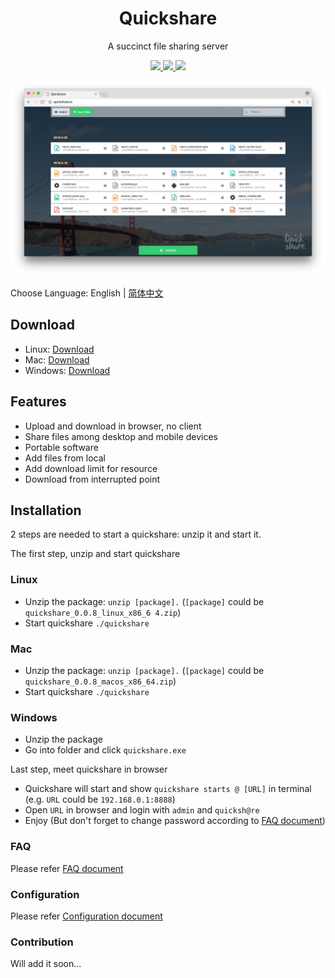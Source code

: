 <h1 align="center">
  Quickshare
</h1>
<p align="center">
  A succinct file sharing server
</p>
<p align="center">
  <a href="https://travis-ci.org/ihexxa/quickshare">
    <img src="https://travis-ci.org/ihexxa/quickshare.svg?branch=master" />
  </a>
  <a href="https://goreportcard.com/report/github.com/ihexxa/quickshare">
    <img src="https://goreportcard.com/badge/github.com/ihexxa/quickshare" />
  </a>
  <a href="https://gitter.im/quickshare/Lobby?utm_source=share-link&utm_medium=link&utm_campaign=share-link">
    <img src="https://badges.gitter.im/Join%20Chat.svg" />
  </a>
<p>

![Quickshare demo](./demo.jpg)

Choose Language: English | [简体中文](./docs/README_zh-cn.md)

## Download

* Linux: [Download](https://github.com/ihexxa/quickshare/releases/download/0.0.16/quickshare_0.0.16_linux_x86_64.zip)
* Mac: [Download](https://github.com/ihexxa/quickshare/releases/download/0.0.16/quickshare_0.0.16_macos_x86_64.zip)
* Windows: [Download](https://github.com/ihexxa/quickshare/releases/download/0.0.16/quickshare_0.0.16_windows_x86_64.zip)

## Features

* Upload and download in browser, no client
* Share files among desktop and mobile devices
* Portable software
* Add files from local
* Add download limit for resource
* Download from interrupted point

## Installation

2 steps are needed to start a quickshare: unzip it and start it.

The first step, unzip and start quickshare

### Linux

* Unzip the package: `unzip [package].` (`[package]` could be `quickshare_0.0.8_linux_x86_6 4.zip`)
* Start quickshare `./quickshare`

### Mac

* Unzip the package: `unzip [package].` (`[package]` could be `quickshare_0.0.8_macos_x86_64.zip`)
* Start quickshare `./quickshare`

### Windows

* Unzip the package
* Go into folder and click `quickshare.exe`

Last step, meet quickshare in browser

* Quickshare will start and show `quickshare starts @ [URL]` in terminal (e.g. `URL` could be `192.168.0.1:8888`)
* Open `URL` in browser and login with `admin` and `quicksh@re`
* Enjoy (But don't forget to change password according to [FAQ document](./docs/FAQ_en-us.md))

### FAQ

Please refer [FAQ document](./docs/FAQ_en-us.md)

### Configuration

Please refer [Configuration document](./docs/CONFIG_en-us.md)

### Contribution

Will add it soon...
